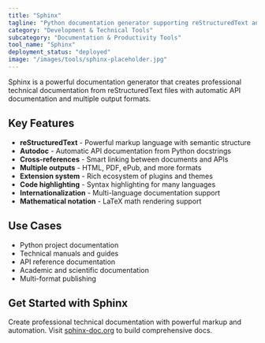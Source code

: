 ```yaml
---
title: "Sphinx"
tagline: "Python documentation generator supporting reStructuredText and extensive extensions"
category: "Development & Technical Tools"
subcategory: "Documentation & Productivity Tools"
tool_name: "Sphinx"
deployment_status: "deployed"
image: "/images/tools/sphinx-placeholder.jpg"
---
```

Sphinx is a powerful documentation generator that creates professional technical documentation from reStructuredText files with automatic API documentation and multiple output formats.

## Key Features

- **reStructuredText** - Powerful markup language with semantic structure
- **Autodoc** - Automatic API documentation from Python docstrings
- **Cross-references** - Smart linking between documents and APIs
- **Multiple outputs** - HTML, PDF, ePub, and more formats
- **Extension system** - Rich ecosystem of plugins and themes
- **Code highlighting** - Syntax highlighting for many languages
- **Internationalization** - Multi-language documentation support
- **Mathematical notation** - LaTeX math rendering support

## Use Cases

- Python project documentation
- Technical manuals and guides
- API reference documentation
- Academic and scientific documentation
- Multi-format publishing

## Get Started with Sphinx

Create professional technical documentation with powerful markup and automation. Visit [sphinx-doc.org](https://sphinx-doc.org) to build comprehensive docs.